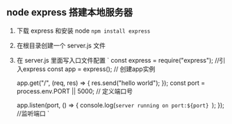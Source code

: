 ## node express 搭建本地服务器

1. 下载 express 和安装 node
   `npm install express`
2. 在根目录创建一个 server.js 文件
3. 在 server.js 里面写入口文件配置
   ` const express = require("express"); //引入express
     const app = express(); // 创建app实例

     app.get("/", (req, res) => {
     res.send("hello world");
     });
     const port = process.env.PORT || 5000; // 定义端口号

     app.listen(port, () => {
     console.log(`server running on port:${port} `);
     }); //监听端口
        `
